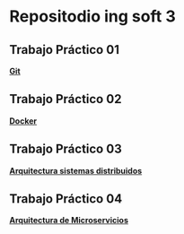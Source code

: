 # Repositodio ing soft 3

## Trabajo Práctico 01
[__Git__](./trabajo-practico-01/README.md)

## Trabajo Práctico 02
[__Docker__](./trabajo-practico-02/README.md)

## Trabajo Práctico 03
[__Arquitectura sistemas distribuidos__](./trabajo-practico-03/README.md)

## Trabajo Práctico 04
[__Arquitectura de Microservicios__](./trabajo-practico-04/README.md)
